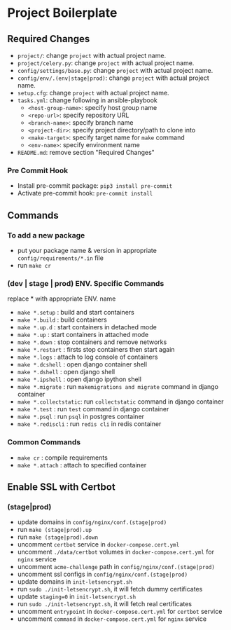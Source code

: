# Project Boilerplate

## Required Changes

- `project/`: change `project` with actual project name.
- `project/celery.py`: change `project` with actual project name.
- `config/settings/base.py`: change `project` with actual project name.
- `config/env/.(env|stage|prod)`: change `project` with actual project name.
- `setup.cfg`: change `project` with actual project name.
- `tasks.yml`: change following in ansible-playbook
  - `<host-group-name>`: specify host group name
  - `<repo-url>`: specify repository URL
  - `<branch-name>`: specify branch name
  - `<project-dir>`: specify project directory/path to clone into
  - `<make-target>`: specify target name for `make` command
  - `<env-name>`: specify environment name
- `README.md`: remove section "Required Changes"
### Pre Commit Hook

- Install pre-commit package: `pip3 install pre-commit`
- Activate pre-commit hook: `pre-commit install`

## Commands

### To add a new package

- put your package name & version in appropriate `config/requirements/*.in` file
- run `make cr`

### (dev | stage | prod) ENV. Specific Commands

replace \* with appropriate ENV. name

- `make *.setup` : build and start containers
- `make *.build` : build containers
- `make *.up.d` : start containers in detached mode
- `make *.up` : start containers in attached mode
- `make *.down` : stop containers and remove networks
- `make *.restart` : firsts stop containers then start again
- `make *.logs` : attach to log console of containers
- `make *.dcshell` : open django container shell
- `make *.dshell` : open django shell
- `make *.ipshell` : open django ipython shell
- `make *.migrate` : run `makemigrations and migrate` command in django container
- `make *.collectstatic`: run `collectstatic` command in django container
- `make *.test` : run `test` command in django container
- `make *.psql` : run `psql` in postgres container
- `make *.rediscli` : run `redis cli` in redis container

### Common Commands

- `make cr` : compile requirements
- `make *.attach` : attach to specified container

## Enable SSL with Certbot

### (stage|prod)

- update domains in `config/nginx/conf.(stage|prod)`
- run `make (stage|prod).up`
- run `make (stage|prod).down`
- uncomment `certbot` service in `docker-compose.cert.yml`
- uncomment `./data/certbot` volumes in `docker-compose.cert.yml` for `nginx` service
- uncomment `acme-challenge` path in `config/nginx/conf.(stage|prod)`
- uncomment ssl configs in `config/nginx/conf.(stage|prod)`
- update domains in `init-letsencrypt.sh`
- run `sudo ./init-letsencrypt.sh`, it will fetch dummy certificates
- update `staging=0` in `init-letsencrypt.sh`
- run `sudo ./init-letsencrypt.sh`, it will fetch real certificates
- uncomment `entrypoint` in `docker-compose.cert.yml` for `certbot` service
- uncomment `command` in `docker-compose.cert.yml` for `nginx` service
